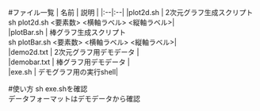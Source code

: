 #ファイル一覧
| 名前 | 説明 |
|:--|:--|
|plot2d.sh   |  2次元グラフ生成スクリプト <br> sh plot2d.sh <file> <要素数> <横軸ラベル> <縦軸ラベル>|  
|plotBar.sh  |  棒グラフ生成スクリプト <br> sh plotBar.sh <file> <要素数> <横軸ラベル> <縦軸ラベル>|  
|demo2d.txt  |  2次元グラフ用デモデータ |  
|demobar.txt |  棒グラフ用デモデータ |  
|exe.sh      |  デモグラフ用の実行shell|  

#使い方
sh exe.shを確認  
データフォーマットはデモデータから確認  
